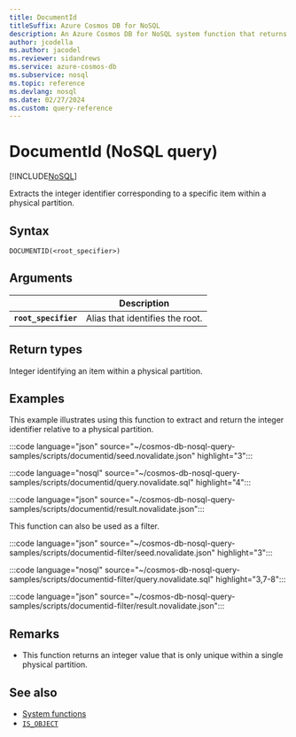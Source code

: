 ```yaml
---
title: DocumentId
titleSuffix: Azure Cosmos DB for NoSQL
description: An Azure Cosmos DB for NoSQL system function that returns the partition-specific integer identifier for an item.
author: jcodella
ms.author: jacodel
ms.reviewer: sidandrews
ms.service: azure-cosmos-db
ms.subservice: nosql
ms.topic: reference
ms.devlang: nosql
ms.date: 02/27/2024
ms.custom: query-reference
---
```


# DocumentId (NoSQL query)

[!INCLUDE[NoSQL](../../includes/appliesto-nosql.md)]

Extracts the integer identifier corresponding to a specific item within a physical partition.

## Syntax

```nosql
DOCUMENTID(<root_specifier>)
```

## Arguments

| | Description |
| --- | --- |
| **`root_specifier`** | Alias that identifies the root. |

## Return types

Integer identifying an item within a physical partition.

## Examples

This example illustrates using this function to extract and return the integer identifier relative to a physical partition.

:::code language="json" source="~/cosmos-db-nosql-query-samples/scripts/documentid/seed.novalidate.json" highlight="3":::

:::code language="nosql" source="~/cosmos-db-nosql-query-samples/scripts/documentid/query.novalidate.sql" highlight="4":::  

:::code language="json" source="~/cosmos-db-nosql-query-samples/scripts/documentid/result.novalidate.json":::

This function can also be used as a filter.

:::code language="json" source="~/cosmos-db-nosql-query-samples/scripts/documentid-filter/seed.novalidate.json" highlight="3":::

:::code language="nosql" source="~/cosmos-db-nosql-query-samples/scripts/documentid-filter/query.novalidate.sql" highlight="3,7-8":::  

:::code language="json" source="~/cosmos-db-nosql-query-samples/scripts/documentid-filter/result.novalidate.json":::

## Remarks

- This function returns an integer value that is only unique within a single physical partition.

## See also

- [System functions](system-functions.yml)
- [`IS_OBJECT`](is-object.md)
